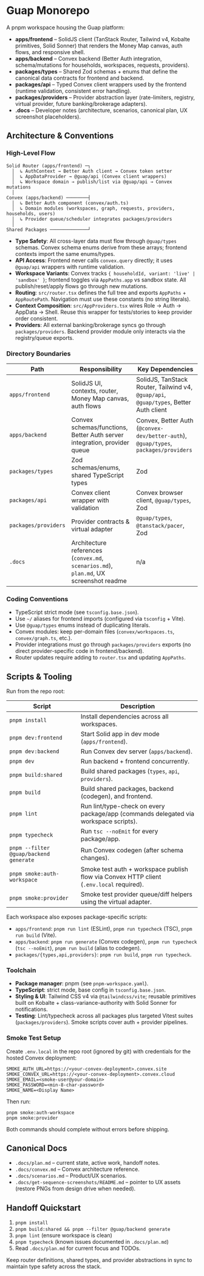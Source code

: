 # Guap Monorepo

A pnpm workspace housing the Guap platform:

- **apps/frontend** – SolidJS client (TanStack Router, Tailwind v4, Kobalte primitives, Solid Sonner) that renders the Money Map canvas, auth flows, and responsive shell.
- **apps/backend** – Convex backend (Better Auth integration, schema/mutations for households, workspaces, requests, providers).
- **packages/types** – Shared Zod schemas + enums that define the canonical data contracts for frontend and backend.
- **packages/api** – Typed Convex client wrappers used by the frontend (runtime validation, consistent error handling).
- **packages/providers** – Provider abstraction layer (rate-limiters, registry, virtual provider, future banking/brokerage adapters).
- **.docs** – Developer notes (architecture, scenarios, canonical plan, UX screenshot placeholders).

## Architecture & Conventions

### High-Level Flow
```
Solid Router (apps/frontend) ─┐
  │  ↳ AuthContext → Better Auth client → Convex token setter
  │  ↳ AppDataProvider → @guap/api (Convex client wrappers)
  │  ↳ Workspace domain → publish/list via @guap/api → Convex mutations
  │
Convex (apps/backend) ────────┤
  │  ↳ Better Auth component (convex/auth.ts)
  │  ↳ Domain modules (workspaces, graph, requests, providers, households, users)
  │  ↳ Provider queue/scheduler integrates packages/providers
  │
Shared Packages ──────────────┘
```

- **Type Safety**: All cross-layer data must flow through `@guap/types` schemas. Convex schema enums derive from these arrays; frontend contexts import the same enums/types.
- **API Access**: Frontend never calls `convex.query` directly; it uses `@guap/api` wrappers with runtime validation.
- **Workspace Variants**: Convex tracks `{ householdId, variant: 'live' | 'sandbox' }`; frontend toggles via `AppPaths.app` vs sandbox state. All publish/reset/apply flows go through new mutations.
- **Routing**: `src/router.tsx` defines the full tree and exports `AppPaths` + `AppRoutePath`. Navigation must use these constants (no string literals).
- **Context Composition**: `src/AppProviders.tsx` wires Role → Auth → AppData → Shell. Reuse this wrapper for tests/stories to keep provider order consistent.
- **Providers**: All external banking/brokerage syncs go through `packages/providers`. Backend provider module only interacts via the registry/queue exports.

### Directory Boundaries

| Path | Responsibility | Key Dependencies |
| ---- | -------------- | ---------------- |
| `apps/frontend` | SolidJS UI, contexts, router, Money Map canvas, auth flows | SolidJS, TanStack Router, Tailwind v4, `@guap/api`, `@guap/types`, Better Auth client |
| `apps/backend` | Convex schemas/functions, Better Auth server integration, provider queue | Convex, Better Auth (`@convex-dev/better-auth`), `@guap/types`, `packages/providers` |
| `packages/types` | Zod schemas/enums, shared TypeScript types | Zod |
| `packages/api` | Convex client wrapper with validation | Convex browser client, `@guap/types`, Zod |
| `packages/providers` | Provider contracts & virtual adapter | `@guap/types`, `@tanstack/pacer`, Zod |
| `.docs` | Architecture references (`convex.md`, `scenarios.md`), `plan.md`, UX screenshot readme | n/a |

### Coding Conventions
- TypeScript strict mode (see `tsconfig.base.json`).
- Use `~/` aliases for frontend imports (configured via `tsconfig` + Vite).
- Use `@guap/types` enums instead of duplicating literals.
- Convex modules: keep per-domain files (`convex/workspaces.ts`, `convex/graph.ts`, etc.).
- Provider integrations must go through `packages/providers` exports (no direct provider-specific code in frontend/backend).
- Router updates require adding to `router.tsx` and updating `AppPaths`.

## Scripts & Tooling

Run from the repo root:

| Script | Description |
| ------ | ----------- |
| `pnpm install` | Install dependencies across all workspaces. |
| `pnpm dev:frontend` | Start Solid app in dev mode (`apps/frontend`). |
| `pnpm dev:backend` | Run Convex dev server (`apps/backend`). |
| `pnpm dev` | Run backend + frontend concurrently. |
| `pnpm build:shared` | Build shared packages (`types`, `api`, `providers`). |
| `pnpm build` | Build shared packages, backend (codegen), and frontend. |
| `pnpm lint` | Run lint/type-check on every package/app (commands delegated via workspace scripts). |
| `pnpm typecheck` | Run `tsc --noEmit` for every package/app. |
| `pnpm --filter @guap/backend generate` | Run Convex codegen (after schema changes). |
| `pnpm smoke:auth-workspace` | Smoke test auth + workspace publish flow via Convex HTTP client (`.env.local` required). |
| `pnpm smoke:provider` | Smoke test provider queue/diff helpers using the virtual adapter. |

Each workspace also exposes package-specific scripts:

- `apps/frontend`: `pnpm run lint` (ESLint), `pnpm run typecheck` (TSC), `pnpm run build` (Vite).
- `apps/backend`: `pnpm run generate` (Convex codegen), `pnpm run typecheck` (`tsc --noEmit`), `pnpm run build` (alias to codegen).
- `packages/{types,api,providers}`: `pnpm run build`, `pnpm run typecheck`.

### Toolchain
- **Package manager**: pnpm (see `pnpm-workspace.yaml`).
- **TypeScript**: strict mode, base config in `tsconfig.base.json`.
- **Styling & UI**: Tailwind CSS v4 via `@tailwindcss/vite`; reusable primitives built on Kobalte + class-variance-authority with Solid Sonner for notifications.
- **Testing**: Lint/typecheck across all packages plus targeted Vitest suites (`packages/providers`). Smoke scripts cover auth + provider pipelines.

### Smoke Test Setup
Create `.env.local` in the repo root (ignored by git) with credentials for the hosted Convex deployment:
```
SMOKE_AUTH_URL=https://<your-convex-deployment>.convex.site
SMOKE_CONVEX_URL=https://<your-convex-deployment>.convex.cloud
SMOKE_EMAIL=<smoke-user@your-domain>
SMOKE_PASSWORD=<min-8-char-password>
SMOKE_NAME=<Display Name>
```
Then run:
```
pnpm smoke:auth-workspace
pnpm smoke:provider
```
Both commands should complete without errors before shipping.

## Canonical Docs
- `.docs/plan.md` – current state, active work, handoff notes.
- `.docs/convex.md` – Convex architecture reference.
- `.docs/scenarios.md` – Product/UX scenarios.
- `.docs/get-sequence-screenshots/README.md` – pointer to UX assets (restore PNGs from design drive when needed).

## Handoff Quickstart
1. `pnpm install`
2. `pnpm build:shared && pnpm --filter @guap/backend generate`
3. `pnpm lint` (ensure workspace is clean)
4. `pnpm typecheck` (known issues documented in `.docs/plan.md`)
5. Read `.docs/plan.md` for current focus and TODOs.

Keep router definitions, shared types, and provider abstractions in sync to maintain type safety across the stack.
